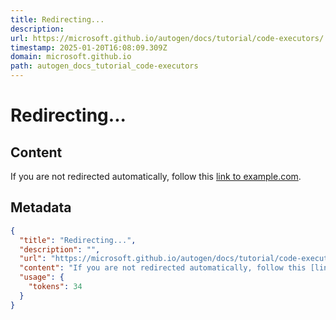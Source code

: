 ```yaml
---
title: Redirecting...
description: 
url: https://microsoft.github.io/autogen/docs/tutorial/code-executors/
timestamp: 2025-01-20T16:08:09.309Z
domain: microsoft.github.io
path: autogen_docs_tutorial_code-executors
---
```


# Redirecting...



## Content

If you are not redirected automatically, follow this [link to example.com](https://microsoft.github.io/autogen/0.2/docs/tutorial/code-executors).

## Metadata

```json
{
  "title": "Redirecting...",
  "description": "",
  "url": "https://microsoft.github.io/autogen/docs/tutorial/code-executors/",
  "content": "If you are not redirected automatically, follow this [link to example.com](https://microsoft.github.io/autogen/0.2/docs/tutorial/code-executors).",
  "usage": {
    "tokens": 34
  }
}
```
